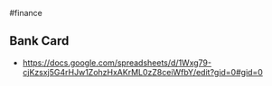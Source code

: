 #finance 
## Bank Card
- https://docs.google.com/spreadsheets/d/1Wxg79-cjKzsxj5G4rHJw1ZohzHxAKrML0zZ8ceiWfbY/edit?gid=0#gid=0